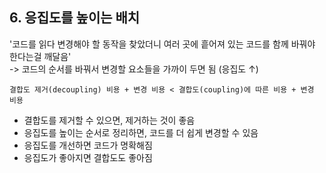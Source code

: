 ## 6. 응집도를 높이는 배치

'코드를 읽다 변경해야 할 동작을 찾았더니 여러 곳에 흩어져 있는 코드를 함께 바꿔야 한다는걸 깨달음'  
-> 코드의 순서를 바꿔서 변경할 요소들을 가까이 두면 됨 (응집도 ↑)

```
결합도 제거(decoupling) 비용 + 변경 비용 < 결합도(coupling)에 따른 비용 + 변경 비용
```
- 결합도를 제거할 수 있으면, 제거하는 것이 좋음
- 응집도를 높이는 순서로 정리하면, 코드를 더 쉽게 변경할 수 있음
- 응집도를 개선하면 코드가 명확해짐
- 응집도가 좋아지면 결합도도 좋아짐
